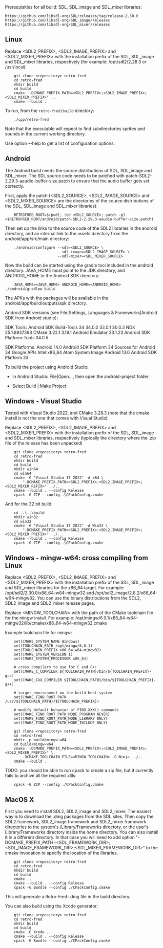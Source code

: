 
Prerequisities for all build: SDL, SDL_image and SDL_mixer libraries:

    https://github.com/libsdl-org/SDL/releases/tag/release-2.30.0
    https://github.com/libsdl-org/SDL_image/releases
    https://github.com/libsdl-org/SDL_mixer/releases


Linux
-----

Replace <SDL2_PREFIX>, <SDL2_IMAGE_PREFIX> and <SDL2_MIXER_PREFIX> with the installation
prefix of the SDL, SDL_image and SDL_mixer libraries, respectively (for example:
/opt/sdl2/2.28.3 or /usr/local)

```
    git clone <repository> retro-fred
    cd retro-fred
    mkdir build
    cd build
    cmake '-DCMAKE_PREFIX_PATH=<SDL2_PREFIX>;<SDL2_IMAGE_PREFIX>;<SDL2_MIXER_PREFIX>' ..
    cmake --build .
```

To run, from the `retro-fred/build` directory:

```
    ./cpp/retro-fred
```

Note that the executable will expect to find subdirectories sprites and sounds in the
current working directory.

Use option --help to get a list of configuration options.


Android
-------

The Android build needs the source distributions of SDL, SDL_image and SDL_mixer. The SDL
source code needs to be patched with patch-SDL2-2.29.3-aaudio-buffer-size.patch to ensure
that the audio buffer gets set correctly.

First, apply the patch (<SDL2_SOURCE>, <SDL2_IMAGE_SOURCE> and <SDL2_MIXER_SOURCE> are the
directories of the source distributions of the SDL, SDL_image and SDL_mixer libraries):

```
    RETROFRED_ROOT=$(pwd); (cd <SDL2_SOURCE>; patch -p1 <$RETROFRED_ROOT/android/patch-SDL2-2.29.3-aaudio-buffer-size.patch)
```

Then set up the links to the source code of the SDL2 libraries in the android directory,
and an internal link to the assets directory from the android/app/src/main directory:

```
    ./android/configure --sdl=<SDL2_SOURCE> \
                        --sdl-image=<SDL2_IMAGE_SOURCE> \
                        --sdl-mixer=<SDL_MIXER_SOURCE>
```

Now the build can be started using the gradle tool included in the android directory.
JAVA_HOME must point to the JDK directory, and ANDROID_HOME to the Android SDK directory:

```
    JAVA_HOME=<JAVA_HOME> ANDROID_HOME=<ANDROID_HOME> ./android/gradlew build
```

The APKs with the packages will be available in the android/app/build/outputs/apk
directory.

Android SDK versions (see File|Settings, Languages & Frameworks|Android SDK from Android
studio):

  SDK Tools:
    Android SDK Build-Tools 34
      34.0.0
      33.0.1
      30.0.3
    NDK
      25.1.8937393
    CMake
      3.22.1
      3.18.1
    Android Emulator 33.1.23
    Android SDK Platform-Tools 34.0.5

  SDK Platforms:
    Android 14.0
      Android SDK Platform 34
      Sources for Android 34
      Google APIs Intel x86_64 Atom System Image
    Android 13.0
      Android SDK Platform 33

To build the project using Android Studio:

  * In Android Studio: File|Open..., then open the android-project
    folder

  * Select Build | Make Project


Windows - Visual Studio
-----------------------

Tested with Visual Studio 2022, and CMake 3.28.3
(note that the cmake install is not the one that comes with Visual Studio)

Replace <SDL2_PREFIX>, <SDL2_IMAGE_PREFIX> and <SDL2_MIXER_PREFIX> with the installation
prefix of the SDL, SDL_image and SDL_mixer libraries, respectively (typically the
directory where the .zip file of the release has been unpacked)

```
    git clone <repository> retro-fred
    cd retro-fred
    mkdir build
    cd build
    mkdir win64
    cd win64
    cmake -G "Visual Studio 17 2022" -A x64 \
        "-DCMAKE_PREFIX_PATH=<SDL2_PREFIX>;<SDL2_IMAGE_PREFIX>;<SDL2_MIXER_REFIX>" ../..
    cmake --build . --config Release
    cpack -G ZIP --config .\CPackConfig.cmake
```

And for the 32 bit build:

```
    cd ..\..\build
    mkdir win32
    cd win32
    cmake -G "Visual Studio 17 2022" -A Win32 \
        "-DCMAKE_PREFIX_PATH=<SDL2_PREFIX>;<SDL2_IMAGE_PREFIX>;<SDL2_MIXER_PREFIX>" ../..
    cmake --build . --config Release
    cpack -G ZIP --config .\CPackConfig.cmake
```

Windows - mingw-w64: cross compiling from Linux
-----------------------------------------------

Replace <SDL2_PREFIX>, <SDL2_IMAGE_PREFIX> and <SDL2_MIXER_PREFIX> with the installation
prefix of the SDL, SDL_image and SDL_mixer libraries for the x86_64 target. For example:
/opt/sdl2/2.30.0/x86_64-w64-mingw32 and /opt/sdl2_image/2.8.2/x86_64-w64-mingw32. You can
use the binary distributions from the SDL2, SDL2_image and SDL2_mixer release pages.

Replace <MINGW_TOOLCHAIN> with the path of the CMake toolchain file
for the mingw install. For example:
/opt/mingw/6.0.1/x86_64-w64-mingw32/lib/cmake/x86_64-w64-mingw32.cmake

Example toolchain file for mingw:

```
    set(CMAKE_SYSTEM_NAME Windows)
    set(TOOLCHAIN_PATH /opt/mingw/6.0.1)
    set(TOOLCHAIN_PREFIX x86_64-w64-mingw32)
    set(CMAKE_SYSTEM_VERSION 1)
    set(CMAKE_SYSTEM_PROCESSOR x86_64)

    # cross compilers to use for C and C++
    set(CMAKE_C_COMPILER ${TOOLCHAIN_PATH}/bin/${TOOLCHAIN_PREFIX}-gcc)
    set(CMAKE_CXX_COMPILER ${TOOLCHAIN_PATH}/bin/${TOOLCHAIN_PREFIX}-g++)

    # target environment on the build host system
    set(CMAKE_FIND_ROOT_PATH /usr/${TOOLCHAIN_PATH}/${TOOLCHAIN_PREFIX})

    # modify default behavior of FIND_XXX() commands
    set(CMAKE_FIND_ROOT_PATH_MODE_PROGRAM NEVER)
    set(CMAKE_FIND_ROOT_PATH_MODE_LIBRARY ONLY)
    set(CMAKE_FIND_ROOT_PATH_MODE_INCLUDE ONLY)
```


```
    git clone <repository> retro-fred
    cd retro-fred
    mkdir -p build/mingw-w64
    cd build/mingw-w64
    cmake '-DCMAKE_PREFIX_PATH=<SDL2_PREFIX>;<SDL2_IMAGE_PREFIX>;<SDL2_MIXER_PREFIX>' \
        -DCMAKE_TOOLCHAIN_FILE=<MINGW_TOOLCHAIN> -G Ninja ../..
    cmake --build .
```

TODO: you should be able to run cpack to create a zip file, but it
currently fails to archive all the required .dlls:

```
    cpack -G ZIP --config ./CPackConfig.cmake
```

MacOS X
-------

First you need to install SDL2, SDL2_image and SDL2_mixer. The easiest way is to download
the .dmg packages from the SDL sites. Then copy the SDL2.framework, SDL2_image.framework
and SDL2_mixer.framework directories to the system's /Library/Frameworks directory, or the
user's Library/Frameworks directory inside the home directory. You can also install it in
a different directory. In that case you will need to add option
"-DCMAKE_PREFIX_PATH=<SDL_FRAMEWORK_DIR>;<SDL_IMAGE_FRAMEWORK_DIR>;<SDL_MIXER_FRAMEWORK_DIR>"
to the cmake invocation to specify the location of the libraries.

```
    git clone <repository> retro-fred
    cd retro-fred
    mkdir build
    cd build
    cmake ..
    cmake --build . --config Release
    cpack -G Bundle --config ./CPackConfig.cmake
```

This will generate a Retro-Fred-<version>.dmg file in the build directory.

You can also build using the Xcode generator:

```
    git clone <repository> retro-fred
    cd retro-fred
    mkdir build
    cd build
    cmake -G Xcode ..
    cmake --build . --config Release
    cpack -G Bundle --config ./CPackConfig.cmake
```
